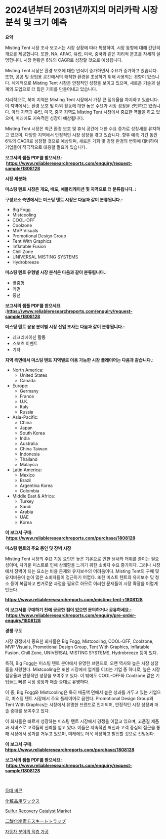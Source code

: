 <p><h1>2024년부터 2031년까지의 머리카락 시장 분석 및 크기 예측</h1></p><p><strong>요약</strong></p>
<p><p>Misting Tent 시장 조사 보고서는 시장 상황에 따라 특정하여, 시장 동향에 대해 간단히 개요를 제공합니다. 또한, NA, APAC, 유럽, 미국, 중국과 같은 지리적 분포를 자세히 설명합니다. 시장 현황은 6%의 CAGR로 성장할 것으로 예상됩니다.</p><p>Misting Tent 시장은 환경 보호에 대한 인식이 증가하면서 수요가 증가하고 있습니다. 또한, 공공 및 상업용 공간에서의 쾌적한 환경을 조성하기 위해 사용되는 경향이 있습니다. 세계적으로 Misting Tent 시장은 안정적인 성장을 보이고 있으며, 새로운 기술과 설계의 도입으로 더 많은 기회를 만들어내고 있습니다.</p><p>지리적으로, 북미 지역은 Misting Tent 시장에서 가장 큰 점유율을 차지하고 있습니다. 이 지역에서는 환경 보호 및 야외 활동에 대한 높은 수요가 시장 성장을 견인하고 있습니다. 아태 지역과 유럽, 미국, 중국 지역도 Misting Tent 시장에서 중요한 역할을 하고 있으며, 미래에도 지속적인 성장이 예상됩니다.</p><p>Misting Tent 시장은 최근 환경 보호 및 휴식 공간에 대한 수요 증가로 성장세를 유지하고 있으며, 다양한 지역에서 안정적인 시장 성장을 겪고 있습니다. 향후 예측 기간 동안 6%의 CAGR로 성장할 것으로 예상되며, 새로운 기회 및 경쟁 환경의 변화에 대비하여 기업들이 적극적으로 대응할 필요가 있습니다.</p></p>
<p><strong>보고서의 샘플 PDF를 받으세요: &nbsp;<a href="https://www.reliableresearchreports.com/enquiry/request-sample/1808128">https://www.reliableresearchreports.com/enquiry/request-sample/1808128</a></strong></p>
<p><strong>시장 세분화:</strong></p>
<p><strong> 미스팅 텐트 시장은 개요, 배포, 애플리케이션 및 지역으로 더 분류됩니다. :</strong></p>
<p><strong>구성요소 측면에서는 미스팅 텐트 시장은 다음과 같이 분류됩니다.:</strong></p>
<p><ul><li>Big Fogg</li><li>Mistcooling</li><li>COOL-OFF</li><li>Coolzone</li><li>MVP Visuals</li><li>Promotional Design Group</li><li>Tent With Graphics</li><li>Inflatable Fusion</li><li>Chill Zone</li><li>UNIVERSAL MISTING SYSTEMS</li><li>Hydrobreeze</li></ul></p>
<p><strong> 미스팅 텐트 유형별 시장 분석은 다음과 같이 분류됩니다.:</strong></p>
<p><ul><li>맞춤형</li><li>커먼</li><li>풍선</li></ul></p>
<p><strong>보고서의 샘플 PDF를 받으세요 :<a href="https://www.reliableresearchreports.com/enquiry/request-sample/1808128">https://www.reliableresearchreports.com/enquiry/request-sample/1808128</a></strong></p>
<p><strong> 미스팅 텐트 응용 분야별 시장 산업 조사는 다음과 같이 분류됩니다.:</strong></p>
<p><ul><li>레크리에이션 활동</li><li>스포츠 이벤트</li><li>기타</li></ul></p>
<p><strong>지역 측면에서 미스팅 텐트 지역별로 이용 가능한 시장 플레이어는 다음과 같습니다.:</strong></p>
<p><ul>
    <li>
        North America:
        <ul>
            <li>United States</li>
            <li>Canada</li>
        </ul>
    </li>
    <li>
        Europe:
        <ul>
            <li>Germany</li>
            <li>France</li>
            <li>U.K.</li>
            <li>Italy</li>
            <li>Russia</li>
        </ul>
    </li>
    <li>
        Asia-Pacific:
        <ul>
            <li>China</li>
            <li>Japan</li>
            <li>South Korea</li>
            <li>India</li>
            <li>Australia</li>
            <li>China Taiwan</li>
            <li>Indonesia</li>
            <li>Thailand</li>
            <li>Malaysia</li>
        </ul>
    </li>
    <li>
        Latin America:
        <ul>
            <li>Mexico</li>
            <li>Brazil</li>
            <li>Argentina Korea</li>
            <li>Colombia</li>
        </ul>
    </li>
    <li>
        Middle East & Africa:
        <ul>
            <li>Turkey</li>
            <li>Saudi</li>
            <li>Arabia</li>
            <li>UAE</li>
            <li>Korea</li>
        </ul>
    </li>
    </ul></p>
<p><strong>이 보고서 구매: &nbsp;<a href="https://www.reliableresearchreports.com/purchase/1808128">https://www.reliableresearchreports.com/purchase/1808128</a></strong></p>
<p><strong>미스팅 텐트의 주요 동인 및 장벽 시장</strong></p>
<p><p>Misting Tent 시장의 주요 기동 요인은 높은 기온으로 인한 냄새와 더위를 줄이는 필요성이며, 차가운 미스트로 인해 상쾌함을 느끼기 위한 소비자 수요 증가이다. 그러나 시장에서 장벽이 되는 요소는 비용 문제와 유지보수의 어려움이다. Misting Tent의 구매 및 유지비용이 높아 많은 소비자들이 접근하기 어렵다. 또한 미스트 텐트의 유지보수 및 청소 등이 복잡하고 번거로운 과정을 필요로 하므로 이러한 문제들이 시장 확장을 어렵게 만든다.</p></p>
<p><strong><a href="https://www.reliableresearchreports.com/misting-tent-r1808128">https://www.reliableresearchreports.com/misting-tent-r1808128</a></strong></p>
<p><strong>이 보고서를 구매하기 전에 궁금한 점이 있으면 문의하거나 공유하세요.: &nbsp;<a href="https://www.reliableresearchreports.com/enquiry/pre-order-enquiry/1808128">https://www.reliableresearchreports.com/enquiry/pre-order-enquiry/1808128</a></strong></p>
<p><strong>경쟁 구도</strong></p>
<p><p>시장 경쟁에서 중요한 회사들은 Big Fogg, Mistcooling, COOL-OFF, Coolzone, MVP Visuals, Promotional Design Group, Tent With Graphics, Inflatable Fusion, Chill Zone, UNIVERSAL MISTING SYSTEMS, Hydrobreeze 등이 있다. </p><p>특히, Big Fogg는 미스팅 텐트 분야에서 유명한 브랜드로, 오랜 역사와 높은 시장 성장률을 자랑한다. Mistcooling은 또한 시장에서 업계를 이끄는 기업 중 하나로, 높은 시장 점유율과 안정적인 성장을 보여주고 있다. 이 밖에도 COOL-OFF와 Coolzone 같은 기업들도 빠른 시장 성장과 매출 증대로 유명하다.</p><p>이 중, Big Fogg와 Mistcooling은 특히 매출액 면에서 높은 성과를 거두고 있는 기업으로, 미스팅 텐트 시장에서 주요 플레이어로 꼽힌다. Promotional Design Group와 Tent With Graphics는 시장에서 유명한 브랜드로 인지되며, 안정적인 시장 성장과 매출 증대를 보여주고 있다.</p><p>이 회사들은 빠르게 성장하는 미스팅 텐트 시장에서 경쟁을 이끌고 있으며, 고품질 제품과 서비스로 고객들의 신뢰를 얻고 있다. 이들은 지속적인 혁신과 고객 중심의 접근을 통해 시장에서 성과를 거두고 있으며, 미래에도 더욱 확장하고 발전할 것으로 전망된다.</p></p>
<p><strong>이 보고서 구매: &nbsp; <a href="https://www.reliableresearchreports.com/purchase/1808128">https://www.reliableresearchreports.com/purchase/1808128</a></strong></p>
<p><strong>보고서의 샘플 PDF를 받으세요: &nbsp;<a href="https://www.reliableresearchreports.com/enquiry/request-sample/1808128">https://www.reliableresearchreports.com/enquiry/request-sample/1808128</a></strong><strong></strong></p>
<p>&nbsp;</p>
<p><p><a href="https://github.com/rcabello548/Market-Research-Report-List-1/blob/main/718833038930.md">등대 비콘</a></p><p><a href="https://github.com/schmahlson/Market-Research-Report-List-1/blob/main/701946542488.md">化粧品用ワックス</a></p><p><a href="https://issuu.com/reportprime-2/docs/sulfur-recovery-catalyst-market-size-2030.pptx">Sulfur Recovery Catalyst Market</a></p><p><a href="https://github.com/zjkmgcs938405/Market-Research-Report-List-1/blob/main/990462242485.md">二酸化炭素モスキートトラップ</a></p><p><a href="https://github.com/KellyLyncyh543964/Market-Research-Report-List-1/blob/main/717753638929.md">자동차 분야의 적층 가공</a></p></p>